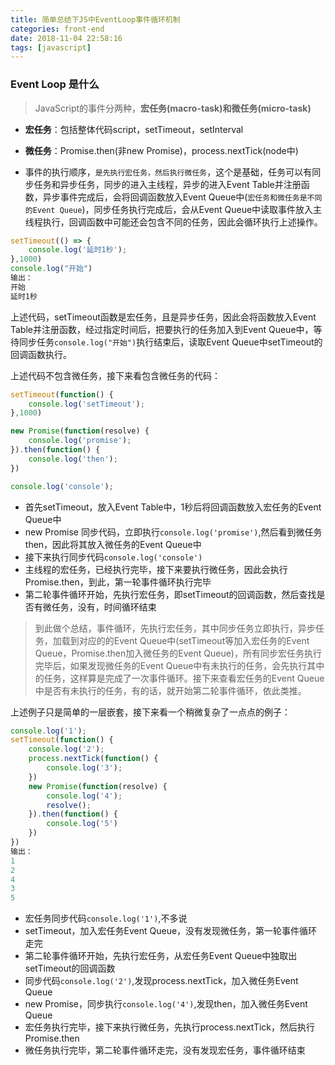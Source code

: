 ```yaml
---
title: 简单总结下JS中EventLoop事件循环机制
categories: front-end
date: 2018-11-04 22:58:16
tags: [javascript]
---
```


### Event Loop 是什么

> JavaScript的事件分两种，**宏任务(macro-task)**和**微任务(micro-task)**

*   **宏任务**：包括整体代码script，setTimeout，setInterval
*   **微任务**：Promise.then(非new Promise)，process.nextTick(node中)
    
*   事件的执行顺序，`是先执行宏任务，然后执行微任务`，这个是基础，任务可以有同步任务和异步任务，同步的进入主线程，异步的进入Event Table并注册函数，异步事件完成后，会将回调函数放入Event Queue中(`宏任务和微任务是不同的Event Queue`)，同步任务执行完成后，会从Event Queue中读取事件放入主线程执行，回调函数中可能还会包含不同的任务，因此会循环执行上述操作。
```js
setTimeout(() => {
    console.log('延时1秒');
},1000)
console.log("开始")
输出：
开始
延时1秒
```

上述代码，setTimeout函数是宏任务，且是异步任务，因此会将函数放入Event Table并注册函数，经过指定时间后，把要执行的任务加入到Event Queue中，等待同步任务`console.log("开始")`执行结束后，读取Event Queue中setTimeout的回调函数执行。

上述代码不包含微任务，接下来看包含微任务的代码：
```js
setTimeout(function() {
    console.log('setTimeout');
},1000)

new Promise(function(resolve) {
    console.log('promise');
}).then(function() {
    console.log('then');
})

console.log('console');
```

*   首先setTimeout，放入Event Table中，1秒后将回调函数放入宏任务的Event Queue中
*   new Promise 同步代码，立即执行`console.log('promise')`,然后看到微任务then，因此将其放入微任务的Event Queue中
*   接下来执行同步代码`console.log('console')`
*   主线程的宏任务，已经执行完毕，接下来要执行微任务，因此会执行Promise.then，到此，第一轮事件循环执行完毕
*   第二轮事件循环开始，先执行宏任务，即setTimeout的回调函数，然后查找是否有微任务，没有，时间循环结束
    
> 到此做个总结，事件循环，先执行宏任务，其中同步任务立即执行，异步任务，加载到对应的的Event Queue中(setTimeout等加入宏任务的Event Queue，Promise.then加入微任务的Event Queue)，所有同步宏任务执行完毕后，如果发现微任务的Event Queue中有未执行的任务，会先执行其中的任务，这样算是完成了一次事件循环。接下来查看宏任务的Event Queue中是否有未执行的任务，有的话，就开始第二轮事件循环，依此类推。
    

上述例子只是简单的一层嵌套，接下来看一个稍微复杂了一点点的例子：
```js
console.log('1');
setTimeout(function() {
    console.log('2');
    process.nextTick(function() {
        console.log('3');
    })
    new Promise(function(resolve) {
        console.log('4');
        resolve();
    }).then(function() {
        console.log('5')
    })
})
输出：
1
2
4
3
5
```
*   宏任务同步代码`console.log('1')`,不多说
*   setTimeout，加入宏任务Event Queue，没有发现微任务，第一轮事件循环走完
*   第二轮事件循环开始，先执行宏任务，从宏任务Event Queue中独取出setTimeout的回调函数
*   同步代码`console.log('2')`,发现process.nextTick，加入微任务Event Queue
*   new Promise，同步执行`console.log('4')`,发现then，加入微任务Event Queue
*   宏任务执行完毕，接下来执行微任务，先执行process.nextTick，然后执行Promise.then
*   微任务执行完毕，第二轮事件循环走完，没有发现宏任务，事件循环结束

